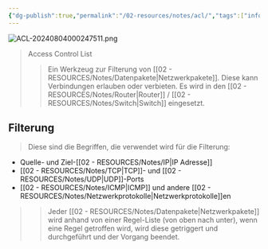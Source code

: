 ```yaml
---
{"dg-publish":true,"permalink":"/02-resources/notes/acl/","tags":["informatik/netzwerk/firewall","it-sicherheit"],"noteIcon":"","updated":"2025-09-10T16:35:07.000+02:00"}
---
```


![ACL-20240804000247511.png](/img/user/02%20-%20RESOURCES/Files/IMG/ACL-20240804000247511.png)
>Access Control List
>> Ein Werkzeug zur Filterung von [[02 - RESOURCES/Notes/Datenpakete\|Netzwerkpakete]]. 
>> Diese kann Verbindungen erlauben oder verbieten. Es wird in den [[02 - RESOURCES/Notes/Router\|Router]] / [[02 - RESOURCES/Notes/Switch\|Switch]] eingesetzt.

## Filterung
>Diese sind die Begriffen, die verwendet wird für die Filterung:
- Quelle- und Ziel-[[02 - RESOURCES/Notes/IP\|IP Adresse]]
- [[02 - RESOURCES/Notes/TCP\|TCP]]- und [[02 - RESOURCES/Notes/UDP\|UDP]]-Ports
- [[02 - RESOURCES/Notes/ICMP\|ICMP]] und andere [[02 - RESOURCES/Notes/Netzwerkprotokolle\|Netzwerkprotokolle]]en

>>Jeder [[02 - RESOURCES/Notes/Datenpakete\|Netzwerkpakete]] wird anhand von einer Regel-Liste (von oben nach unter), wenn eine Regel getroffen wird, wird diese getriggert und durchgeführt und der Vorgang beendet.